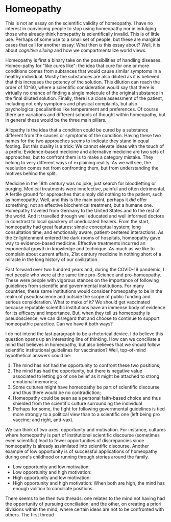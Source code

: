 # Homeopathy

This is not an essay on the scientific validity of homeopathy. I have no interest in convincing people to stop using homeopathy nor in indulging those who already think homepathy is scientifically invalid. This is of little use. Perhaps of some use to a small set of people, but these are marginal cases that call for another essay. What then _is_ this essay about? Well, it is about _cognitive siloing_ and how we compartmentalize world views. 

Homeopathy is first a binary take on the possibilities of handling diseases. Homeo-pathy for "like cures like": the idea that cure for one or more conditions comes from subtances that would cause similar symptoms in a healthy individual. Mostly the substances are also diluted as it is believed that this increases the potency of the solution. This dilution can reach the order of 10^60, where a scientific consideration would say that there is virtually no chance of finding a single molecule of the original substance in the final diluted solution. Finally, there is a close assessment of the patient, including not only symptoms and physical complaints, but also psychological peculiarities like temperament and preferences. Of course there are variations and different schools of thought within homeopathy, but in general these would be the three main pillars.

Allopathy is the idea that a condition could be cured by a substance different from the causes or symptoms of the condition. Having these two names for the two approaches seems to indicate they stand in equal footing. But this duality is a trick: We cannot elevate ideas with the touch of a prefix. Evidence-based medicine and alternative medicine are two sets of approaches, but to confront them is to make a category mistake. They belong to very different ways of explaining reality. As we will see, the resolution comes not from confronting them, but from understanding the motives behind the split. 

Medicine in the 18th century was no joke, just search for bloodletting or purging. Medical treatments were innefective, painful and often detrimental. A fertile ground for approaches that simply did nothing to the patient, such as homeopathy. Well, and this is the main point, perhaps it _did_ offer something; not an effective biochemical treatment, but a humane one. Homepathy traveled from Germany to the United States and to the rest of the world. And it travelled through well educated and well informed doctors in constrast to local quackery of uneducated healers. From the start, homeopathy had great features: simple conceptual system; long consultation time; and emotionally aware, patient-centered interactions. As the Enlightenment entered the dark rooms of hospitals, homeopathy gave way to evidence-based medicine. Effective treatments incurred an exponential growth in knowledge and technique. As much as we like  to complain about current affairs, 21st century medicine in nothing short of a miracle in the long history of our civilization.

Fast forward over two hundred years and, during the COVID-19 pandemic, I met people who were at the same time pro-Science and pro-homeopathy. These were people with vigorous stances on the importance of following guidelines from scientific and governmental institutions. For many countries, these same institutions would consider homeopathy to be in the realm of pseudoscience and outside the scope of public funding and serious consideration. What to make of it? We should get vaccinated because reputable scientific institutions have an immense body of evidence for its efficacy and importance. But, when they tell us homeopathy is pseudoscience, we can disregard that and choose to continue to support homeopathic paractice. Can we have it both ways?

I do not intend the last paragraph to be a rhetorical device. I do believe this question opens up an interesting line of thinking. How can we conciliate a mind that believes in homeopathy, but also believes that we should follow scientific institutional guidelines for vaccination? Well, top-of-mind hypothetical answers could be:
1) The mind has not had the opportunity to confront these two positions;
2) The mind has had the opportunity, but there is negative value associated to letting go of one belief as it might be attached to strong emotional memories;
3) Some cultures might have homeopathy be part of scientific discourse and thus there would be no contradiction;
4) Homeopathy could be seen as a personal faith-based choice and thus shielded from the scientific culture surrounding the individual
5) Perhaps for some, the fight for following governmental guidelines is tied more strongly to a political view than to a scientific one (left being pro vaccine; and right, anti-vax).

We can think of two axes: opportunity and motivation. For instance, cultures where homeopathy is part of institutional scientific discourse (sometimes even scientific) lead to fewer opportunities of discrepancies since homeopathy is already assimilated into scientific discourse. Another example of low opportunity is of successful applications of homeopathy during one's childhood or running through stories around the family. 


- Low opportunity and low motivation: 
- Low opportunity and high motivation: 
- High opportunity and low motivation:
- High opportunity and high motivation: When both are high, the mind has enough volition to conciliate positions. 


There seems to be then two threads: one relates to the mind not having had the opportunity of pursuing conciliation; and the other, on creating a priori divisions within the mind, where certain ideas are not to be confronted with others. The first thread 





